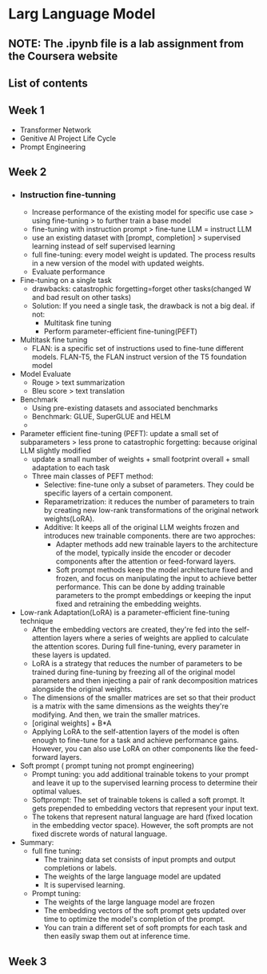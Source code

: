 # Larg Language Model  
## NOTE: The .ipynb file is a lab assignment from the Coursera website
## List of contents  
## Week 1  
* Transformer Network
* Genitive AI Project Life Cycle
* Prompt Engineering
  
## Week 2
* ### Instruction fine-tunning
  * Increase performance of the existing model for specific use case > using fine-tuning > to further train a base model
  * fine-tuning with instruction prompt > fine-tune LLM = instruct LLM
  * use an existing dataset with [prompt, completion] > supervised learning instead of self supervised learning
  * full fine-tuning: every model weight is updated. The process results in a new version of the model with updated weights.
  * Evaluate performance
* Fine-tuning on a single task
  * drawbacks: catastrophic forgetting=forget other tasks(changed W and bad result on other tasks)
  * Solution: If you need a single task, the drawback is not a big deal. if not:
    * Multitask fine tuning
    * Perform parameter-efficient fine-tuning(PEFT)
* Multitask fine tuning
  * FLAN: is a specific set of instructions used to fine-tune different models. FLAN-T5, the FLAN instruct version of the T5 foundation model
* Model Evaluate
  * Rouge > text summarization
  * Bleu score > text translation
* Benchmark
  * Using pre-existing datasets and associated benchmarks
  * Benchmark: GLUE, SuperGLUE and HELM
  * 
* Parameter efficient fine-tuning (PEFT): update a small set of subparameters > less prone to catastrophic forgetting: because original LLM slightly modified
  * update a small number of weights + small footprint overall + small adaptation to each task
  * Three main classes of PEFT method:
    * Selective: fine-tune only a subset of parameters. They could be specific layers of a certain component.
    * Reparametrization: it reduces the number of parameters to train by creating new low-rank transformations of the original network weights(LoRA).
    * Additive: It keeps all of the original LLM weights frozen and introduces new trainable components. there are two approches:
      *  Adapter methods add new trainable layers to the architecture of the model, typically inside the encoder or decoder components after the attention or feed-forward layers.
      *  Soft prompt methods keep the model architecture fixed and frozen, and focus on manipulating the input to achieve better performance. This can be done by adding trainable parameters to the prompt embeddings or keeping the input fixed and retraining the embedding weights. 
* Low-rank Adaptation(LoRA) is a parameter-efficient fine-tuning technique  
  * After the embedding vectors are created, they're fed into the self-attention layers where a series of weights are applied to calculate the attention scores. During full fine-tuning, every parameter in these layers is updated.
  * LoRA is a strategy that reduces the number of parameters to be trained during fine-tuning by freezing all of the original model parameters and then injecting a pair of rank decomposition matrices alongside the original weights.
  * The dimensions of the smaller matrices are set so that their product is a matrix with the same dimensions as the weights they're modifying. And then, we train the smaller matrices.
  * [original weights] + B*A
  * Applying LoRA to the self-attention layers of the model is often enough to fine-tune for a task and achieve performance gains. However, you can also use LoRA on other components like the feed-forward layers.
* Soft prompt ( prompt tuning not prompt engineering)
  * Prompt tuning: you add additional trainable tokens to your prompt and leave it up to the supervised learning process to determine their optimal values.
  * Softprompt: The set of trainable tokens is called a soft prompt. It gets prepended to embedding vectors that represent your input text.
  * The tokens that represent natural language are hard (fixed location in the embedding vector space). However, the soft prompts are not fixed discrete words of natural language.
* Summary:
  * full fine tuning:
    * The training data set consists of input prompts and output completions or labels.
    * The weights of the large language model are updated
    * It is supervised learning.
  * Prompt tuning:
    * The weights of the large language model are frozen
    * The embedding vectors of the soft prompt gets updated over time to optimize the model's completion of the prompt.
    * You can train a different set of soft prompts for each task and then easily swap them out at inference time. 
## Week 3
